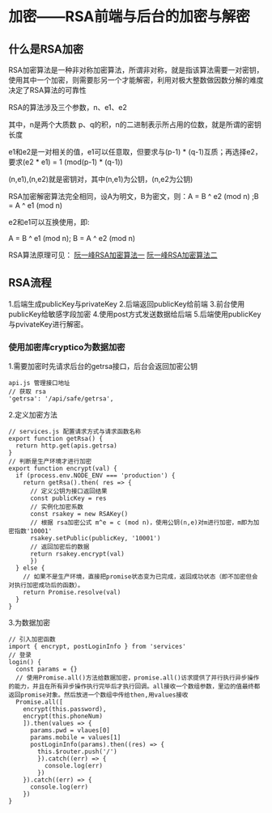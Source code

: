 # 加密——RSA前端与后台的加密与解密

## 什么是RSA加密

RSA加密算法是一种非对称加密算法，所谓非对称，就是指该算法需要一对密钥，使用其中一个加密，则需要肜另一个才能解密，利用对极大整数做因数分解的难度决定了RSA算法的可靠性

RSA的算法涉及三个参数，n、e1、e2

其中，n是两个大质数 p、q的积，n的二进制表示所占用的位数，就是所谓的密钥长度

e1和e2是一对相关的值，e1可以任意取，但要求与(p-1) * (q-1)互质；再选择e2，要求(e2 * e1) = 1 (mod(p-1) * (q-1))

(n,e1),(n,e2)就是密钥对，其中(n,e1)为公钥，(n,e2为公钥)

RSA加密解密算法完全相同，设A为明文，B为密文，则：A = B ^ e2 (mod n) ;B = A ^ e1 (mod n)

e2和e1可以互换使用，即:

A = B ^ e1 (mod n); B = A ^ e2 (mod n)

RSA算法原理可见：
[阮一峰RSA加密算法一](http://www.ruanyifeng.com/blog/2013/06/rsa_algorithm_part_one.html)
[阮一峰RSA加密算法二](http://www.ruanyifeng.com/blog/2013/07/rsa_algorithm_part_two.html)


## RSA流程

1.后端生成publicKey与privateKey
2.后端返回publicKey给前端
3.前台使用publicKey给敏感字段加密
4.使用post方式发送数据给后端
5.后端使用publicKey与pvivateKey进行解密。

### 使用加密库cryptico为数据加密

1.需要加密时先请求后台的getrsa接口，后台会返回加密公钥
```
api.js 管理接口地址
// 获取 rsa
'getrsa': '/api/safe/getrsa',

```
2.定义加密方法
```
// services.js 配置请求方式与请求函数名称
export function getRsa() {
  return http.get(apis.getrsa)
}
// 判断是生产环境才进行加密
export function encrypt(val) {
  if (process.env.NODE_ENV === 'production') {
    return getRsa().then( res => {
      // 定义公钥为接口返回结果
      const publicKey = res
      // 实例化加密系数
      const rsakey = new RSAKey()
      // 根据 rsa加密公式 m^e = c (mod n)，使用公钥(n,e)对m进行加密，m即为加密指数'10001'
      rsakey.setPublic(publicKey, '10001')
      // 返回加密后的数据
      return rsakey.encrypt(val)
      })
  } else {
    // 如果不是生产环境，直接把promise状态变为已完成，返回成功状态（即不加密但会对执行加密成功后的函数）。
    return Promise.resolve(val)
  }
}

```
3.为数据加密
```
// 引入加密函数
import { encrypt, postLoginInfo } from 'services'
// 登录
login() {
  const params = {}
  // 使用Promise.all()方法给数据加密，promise.all()访求提供了并行执行异步操作的能力，并且在所有异步操作执行完毕后才执行回调。all接收一个数组参数，里边的值最终都返回promise对象。然后放进一个数组中传给then,用values接收
  Promise.all([
    encrypt(this.password),
    encrypt(this.phoneNum)
    ]).then(values => {
      params.pwd = vlaues[0]
      params.mobile = values[1]
      postLoginInfo(params).then((res) => {
        this.$router.push('/')
        }).catch((err) => {
          console.log(err)
        })
    }).catch((err) => {
      console.log(err)
    })
}
```
